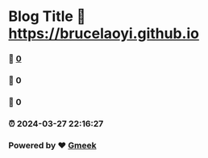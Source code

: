# Blog Title :link: https://brucelaoyi.github.io 
### :page_facing_up: [0](https://brucelaoyi.github.io/tag.html) 
### :speech_balloon: 0 
### :hibiscus: 0 
### :alarm_clock: 2024-03-27 22:16:27 
### Powered by :heart: [Gmeek](https://github.com/Meekdai/Gmeek)
